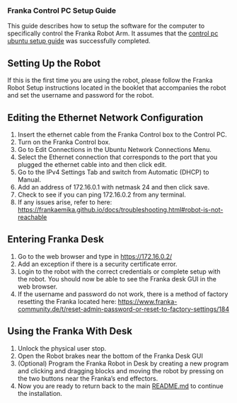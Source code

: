 ### Franka Control PC Setup Guide

This guide describes how to setup the software for the computer to specifically control the Franka Robot Arm. It assumes that the [control pc ubuntu setup guide](./control_pc_ubuntu_setup_guide.md) was successfully completed.

## Setting Up the Robot
If this is the first time you are using the robot, please follow the Franka Robot Setup instructions located in the booklet that accompanies the robot and set the username and password for the robot. 

## Editing the Ethernet Network Configuration
1. Insert the ethernet cable from the Franka Control box to the Control PC.
2. Turn on the Franka Control box.
3. Go to Edit Connections in the Ubuntu Network Connections Menu.
4. Select the Ethernet connection that corresponds to the port that you plugged the ethernet cable into and then click edit.
5. Go to the IPv4 Settings Tab and switch from Automatic (DHCP) to Manual.
6. Add an address of 172.16.0.1 with netmask 24 and then click save.
7. Check to see if you can ping 172.16.0.2 from any terminal.
8. If any issues arise, refer to here: https://frankaemika.github.io/docs/troubleshooting.html#robot-is-not-reachable 

## Entering Franka Desk
1. Go to the web browser and type in https://172.16.0.2/
2. Add an exception if there is a security certificate error.
3. Login to the robot with the correct credentials or complete setup with the robot.
You should now be able to see the Franka desk GUI in the web browser.
4. If the username and password do not work, there is a method of factory resetting the Franka located here: https://www.franka-community.de/t/reset-admin-password-or-reset-to-factory-settings/184

## Using the Franka With Desk
1. Unlock the physical user stop.
2. Open the Robot brakes near the bottom of the Franka Desk GUI
3. (Optional) Program the Franka Robot in Desk by creating a new program and clicking and dragging blocks and moving the robot by pressing on the two buttons near the Franka’s end effectors.
4. Now you are ready to return back to the main [README.md](../README.md) to continue the installation.
